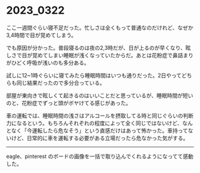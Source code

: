 # 2023_0322

ここ一週間ぐらい寝不足だった。忙しさは全くもって普通なのだけれど、なぜか3,4時間で目が覚めてしまう。

でも原因が分かった。普段寝るのは夜の2,3時だが、日が上るのが早くなり、眩しさで目が覚めてしまい睡眠が浅くなっていたからだ。あとは花粉症で鼻詰まりがひどく呼吸が浅いのも多分ある。

試しに12~1時ぐらいに寝てみたら睡眠時間はいつも通りだった。2日やってどちらも同じ結果だったので多分合っている。

部屋が東向きで眩しくて起きるのはいいことだと思っているが、睡眠時間が短いのと、花粉症でずっと頭がボヤけてる感じがあった。

車の運転では、睡眠時間の浅さはアルコールを摂取してる時と同じぐらいの判断力になるという。もちろんそれぞれの程度によって全く同じではないけど、なんとなく「今運転したら危なそう」という直感だけはあって怖かった。車持ってないけど、日常的に車を運転する必要がある立場だったら危なかった気がする。

---

eagle、pinterest のボードの画像を一括で取り込んでくれるようになってて感動した。